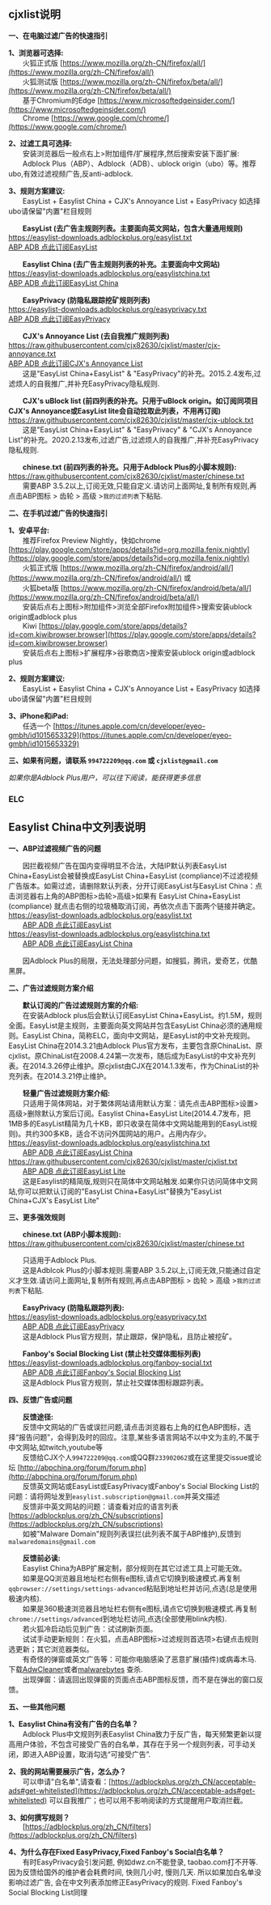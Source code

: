 **cjxlist说明**<br>
----
**一、在电脑过滤广告的快速指引**<br>

**1、浏览器可选择:**<br>
&emsp;&emsp;火狐正式版 [https://www.mozilla.org/zh-CN/firefox/all/](https://www.mozilla.org/zh-CN/firefox/all/) <br>
&emsp;&emsp;火狐测试版 [https://www.mozilla.org/zh-CN/firefox/beta/all/](https://www.mozilla.org/zh-CN/firefox/beta/all/)<br>
&emsp;&emsp;基于Chromium的Edge [https://www.microsoftedgeinsider.com/](https://www.microsoftedgeinsider.com/)<br>
&emsp;&emsp;Chrome [https://www.google.com/chrome/](https://www.google.com/chrome/)<br>

**2、过滤工具可选择:**<br>
&emsp;&emsp;安装浏览器后一般点右上>附加组件/扩展程序,然后搜索安装下面扩展:<br>
&emsp;&emsp;Adblock Plus（ABP）、Adblock（ADB）、ublock origin（ubo）等。推荐ubo,有效过滤视频广告,反anti-adblock. <br>

**3、规则方案建议:** <br>
&emsp;&emsp;EasyList + Easylist China + CJX's Annoyance List + EasyPrivacy 如选择ubo请保留"内置"栏目规则<br>

&emsp;&emsp;**EasyList (去广告主规则列表。主要面向英文网站，包含大量通用规则)**<br>
https://easylist-downloads.adblockplus.org/easylist.txt<br>
[ABP ADB 点此订阅EasyList](https://subscribe.adblockplus.org?location=https://easylist-downloads.adblockplus.org/easylist.txt&title=EasyList "EasyList")<br>

&emsp;&emsp;**Easylist China (去广告主规则列表的补充。主要面向中文网站)**<br>
https://easylist-downloads.adblockplus.org/easylistchina.txt<br>
[ABP ADB 点此订阅EasyList China](https://subscribe.adblockplus.org?location=https://easylist-downloads.adblockplus.org/easylistchina.txt&title=EasyList%20China "EasyList China")<br>

&emsp;&emsp;**EasyPrivacy (防隐私跟踪挖矿规则列表)**<br>
https://easylist-downloads.adblockplus.org/easyprivacy.txt<br>
[ABP ADB 点此订阅EasyPrivacy](https://subscribe.adblockplus.org?location=https://easylist-downloads.adblockplus.org/easyprivacy.txt&title=EasyPrivacy "EasyPrivacy")<br>

&emsp;&emsp;**CJX's Annoyance List (去自我推广规则列表)**<br>
https://raw.githubusercontent.com/cjx82630/cjxlist/master/cjx-annoyance.txt<br>
[ABP ADB 点此订阅CJX's Annoyance List](https://subscribe.adblockplus.org?location=https://raw.githubusercontent.com/cjx82630/cjxlist/master/cjx-annoyance.txt&title=CJX "CJX's Annoyance List")<br> 
&emsp;&emsp;这是"EasyList China+EasyList" & "EasyPrivacy"的补充。2015.2.4发布,过滤烦人的自我推广,并补充EasyPrivacy隐私规则.<br>

&emsp;&emsp;**CJX's uBlock list (前四列表的补充。只用于uBlock origin。如订阅同项目CJX's Annoyance或EasyList lite会自动拉取此列表，不用再订阅)**<br>
https://raw.githubusercontent.com/cjx82630/cjxlist/master/cjx-ublock.txt<br>
&emsp;&emsp;这是"EasyList China+EasyList" & "EasyPrivacy" & "CJX's Annoyance List"的补充。2020.2.13发布,过滤广告,过滤烦人的自我推广,并补充EasyPrivacy隐私规则.<br>

&emsp;&emsp;**chinese.txt (前四列表的补充。只用于Adblock Plus的小脚本规则):**<br>
https://raw.githubusercontent.com/cjx82630/cjxlist/master/chinese.txt<br>
&emsp;&emsp;需要ABP 3.5.2以上,订阅无效,只能自定义.请访问上面网址,复制所有规则,再点击ABP图标 > 齿轮 > 高级 >`我的过滤列表`下粘贴.<br>

**二、在手机过滤广告的快速指引**<br>

**1、安卓平台:**<br>
&emsp;&emsp;推荐Firefox Preview Nightly，快如chrome [https://play.google.com/store/apps/details?id=org.mozilla.fenix.nightly](https://play.google.com/store/apps/details?id=org.mozilla.fenix.nightly)<br>
&emsp;&emsp;火狐正式版 [https://www.mozilla.org/zh-CN/firefox/android/all/](https://www.mozilla.org/zh-CN/firefox/android/all/) 或<br>
&emsp;&emsp;火狐beta版 [https://www.mozilla.org/zh-CN/firefox/android/beta/all/](https://www.mozilla.org/zh-CN/firefox/android/beta/all/) <br>
&emsp;&emsp;安装后点右上图标>附加组件>浏览全部Firefox附加组件>搜索安装ublock origin或adblock plus<br>
&emsp;&emsp;Kiwi [https://play.google.com/store/apps/details?id=com.kiwibrowser.browser](https://play.google.com/store/apps/details?id=com.kiwibrowser.browser)<br>
&emsp;&emsp;安装后点右上图标>扩展程序>谷歌商店>搜索安装ublock origin或adblock plus<br>

**2、规则方案建议:**<br>
&emsp;&emsp;EasyList + Easylist China + CJX's Annoyance List + EasyPrivacy 如选择ubo请保留"内置"栏目规则<br>

**3、iPhone和iPad:**  <br>
&emsp;&emsp;任选一个 [https://itunes.apple.com/cn/developer/eyeo-gmbh/id1015653329](https://itunes.apple.com/cn/developer/eyeo-gmbh/id1015653329)<br>

**三、如果有问题，请联系 `994722209@qq.com` 或 `cjxlist@gmail.com`**  <br>

*如果你是Adblock Plus用户，可以往下阅读，能获得更多信息*<br>
### ELC
**Easylist China中文列表说明**<br>
----
**一、ABP过滤视频广告的问题**<br>

&emsp;&emsp;因拦截视频广告在国内变得明显不合法，大陆IP默认列表EasyList China+EasyList会被替换成EasyList China+EasyList (compliance)不过滤视频广告版本。如需过滤，请删除默认列表，分开订阅EasyList与EasyList China：点击浏览器右上角的ABP图标>齿轮>高级>如果有 EasyList China+EasyList (compliance) 就点击右侧的垃圾桶取消订阅，再依次点击下面两个链接并确定。<br>
 https://easylist-downloads.adblockplus.org/easylist.txt<br>
 &emsp;&emsp;[ABP ADB 点此订阅EasyList](https://subscribe.adblockplus.org?location=https://easylist-downloads.adblockplus.org/easylist.txt&title=EasyList "EasyList")  <br>
 https://easylist-downloads.adblockplus.org/easylistchina.txt<br>
 &emsp;&emsp;[ABP ADB 点此订阅EasyList China](https://subscribe.adblockplus.org?location=https://easylist-downloads.adblockplus.org/easylistchina.txt&title=EasyList%20China "EasyList China")   <br>

&emsp;&emsp;因Adblock Plus的局限，无法处理部分问题，如搜狐，腾讯，爱奇艺，优酷黑屏。<br>

**二、广告过滤规则方案介绍**<br>

&emsp;&emsp;**默认订阅的广告过滤规则方案的介绍:** <br>
&emsp;&emsp;在安装Adblock plus后会默认订阅EasyList China+EasyList。约1.5M，规则全面。EasyList是主规则，主要面向英文网站并包含EasyList China必须的通用规则。EasyList China，简称ELC，面向中文网站，是EasyList的中文补充规则。EasyList China在2014.3.21由Adblock Plus官方发布，主要包含原ChinaList、原cjxlist。原ChinaList在2008.4.24第一次发布，随后成为EasyList的中文补充列表。在2014.3.26停止维护。原cjxlist由CJX在2014.1.3发布，作为ChinaList的补充列表。在2014.3.21停止维护。<br>

&emsp;&emsp;**轻量广告过滤规则方案介绍:**  <br>
 &emsp;&emsp;只适用于简体网站，对于繁体网站请用默认方案：请先点击ABP图标>设置>高级>删除默认方案后订阅。Easylist China+EasyList Lite(2014.4.7发布，把1MB多的EasyList精简为几十KB，即只收录在简体中文网站能用到的EasyList规则)。共约300多KB，适合不访问外国网站的用户。占用内存少。<br>
https://easylist-downloads.adblockplus.org/easylistchina.txt<br>
 &emsp;&emsp;[ABP ADB 点此订阅EasyList China](https://subscribe.adblockplus.org?location=https://easylist-downloads.adblockplus.org/easylistchina.txt&title=EasyList%20China "EasyList%20China") <br>
https://raw.githubusercontent.com/cjx82630/cjxlist/master/cjxlist.txt <br>
 &emsp;&emsp;[ABP ADB 点此订阅EasyList Lite](https://subscribe.adblockplus.org?location=https://raw.githubusercontent.com/cjx82630/cjxlist/master/cjxlist.txt&title=EasyList%20Lite "EasyList%20Lite") <br>
 &emsp;&emsp;这是Easylist的精简版,规则只在简体中文网站触发.如果你只访问简体中文网站,你可以把默认订阅的"EasyList China+EasyList"替换为"EasyList China+CJX's EasyList Lite"  <br>

**三、更多强效规则**<br>

&emsp;&emsp;**chinese.txt (ABP小脚本规则):** <br>
https://raw.githubusercontent.com/cjx82630/cjxlist/master/chinese.txt<br>
	
&emsp;&emsp;只适用于Adblock Plus.<br>
&emsp;&emsp;这是Adblcok Plus的小脚本规则.需要ABP 3.5.2以上,订阅无效,只能通过自定义才生效.请访问上面网址,复制所有规则,再点击ABP图标 > 齿轮 > 高级 >`我的过滤列表`下粘贴.<br>

&emsp;&emsp;**EasyPrivacy (防隐私跟踪列表):**  <br>
https://easylist-downloads.adblockplus.org/easyprivacy.txt<br>
 &emsp;&emsp;[ABP ADB 点此订阅EasyPrivacy](https://subscribe.adblockplus.org?location=https://easylist-downloads.adblockplus.org/easyprivacy.txt&title=EasyPrivacy "EasyPrivacy") <br>
 &emsp;&emsp;这是Adblock Plus官方规则，禁止跟踪，保护隐私，且防止被挖矿。 <br>

&emsp;&emsp;**Fanboy's Social Blocking List (禁止社交媒体图标列表)**  <br>
https://easylist-downloads.adblockplus.org/fanboy-social.txt<br>
 &emsp;&emsp;[ABP ADB 点此订阅Fanboy's Social Blocking List](https://subscribe.adblockplus.org?location=https://easylist-downloads.adblockplus.org/fanboy-social.txt&title=Fanboy%27s%20Social%20Blocking%20List "Fanboy%27s%20Social%20Blocking%20List") <br>
 &emsp;&emsp;这是Adblock Plus官方规则，禁止社交媒体图标跟踪列表。<br>

**四、反馈广告或问题**<br>

&emsp;&emsp;**反馈途径:**  <br>
&emsp;&emsp;反馈中文网站的广告或误拦问题,请点击浏览器右上角的红色ABP图标，选择“报告问题”，会得到及时的回应。注意,某些多语言网站不以中文为主的,不属于中文网站,如twitch,youtube等 <br>
&emsp;&emsp;反馈给CJX个人`994722209@qq.com`或QQ群`233902062`或在这里提交issue或论坛 [http://abpchina.org/forum/forum.php](http://abpchina.org/forum/forum.php)<br>
&emsp;&emsp;反馈英文网站或EasyList或EasyPrivacy或Fanboy's Social Blocking List的问题：请将网址发到`easylist.subscription@gmail.com`并英文描述<br>
&emsp;&emsp;反馈非中英文网站的问题：请查看对应的语言列表[https://adblockplus.org/zh_CN/subscriptions](https://adblockplus.org/zh_CN/subscriptions)<br>
&emsp;&emsp;如被"Malware Domain"规则列表误拦(此列表不属于ABP维护),反馈到`malwaredomains@gmail.com`  <br>

&emsp;&emsp;**反馈前必读:**  <br>
&emsp;&emsp;Easylist China为ABP扩展定制，部分规则在其它过滤工具上可能无效。<br>
&emsp;&emsp;如果是QQ浏览器且地址栏右侧有e图标,请点它切换到极速模式.再复制`qqbrowser://settings/settings-advanced`粘贴到地址栏并访问,点选(总是使用极速内核).<br>
&emsp;&emsp;如果是360极速浏览器且地址栏右侧有e图标,请点它切换到极速模式.再复制`chrome://settings/advanced`到地址栏访问,点选(全部使用blink内核).<br>
&emsp;&emsp;若火狐冷启动后见到广告：试试刷新页面。<br>
&emsp;&emsp;试试手动更新规则：在火狐，点击ABP图标>过滤规则首选项>右键点击规则选更新；其它浏览器类似。<br>
&emsp;&emsp;有奇怪的弹窗或英文广告等：可能你电脑感染了恶意扩展(插件)或病毒木马.下载[AdwCleaner](http://www.bleepingcomputer.com/download/adwcleaner/)或者[malwarebytes](http://www.malwarebytes.org/antimalware/) 查杀. <br>
&emsp;&emsp;出现弹窗：请返回出现弹窗的页面点击ABP图标反馈，而不是在弹出的窗口反馈。<br>

**五、一些其他问题**<br>

**1、Easylist China有没有广告的白名单？**<br>
&emsp;&emsp;Adblock Plus中文规则列表Easylist China致力于反广告，每天频繁更新以提高用户体验，不包含可接受广告的白名单，其存在于另一个规则列表，可手动关闭，即进入ABP设置，取消勾选“可接受广告”.<br>

**2、我的网站需要展示广告，怎么办？**<br>
&emsp;&emsp;可以申请"白名单",请查看：[https://adblockplus.org/zh_CN/acceptable-ads#get-whitelisted](https://adblockplus.org/zh_CN/acceptable-ads#get-whitelisted)  可以自我推广；也可以用不影响阅读的方式提醒用户取消拦截。<br>

**3、如何撰写规则？**<br>
&emsp;&emsp;[https://adblockplus.org/zh_CN/filters](https://adblockplus.org/zh_CN/filters)<br>

**4、为什么存在Fixed EasyPrivacy,Fixed Fanboy's Social白名单？**<br>
&emsp;&emsp;有时EasyPrivacy会引发问题, 例如dwz.cn不能登录, taobao.com打不开等. 因为反馈给国外的维护者会耗费时间, 快则几小时, 慢则几天. 所以如果加白名单没影响过滤广告, 会在中文列表添加修正EasyPrivacy的规则.  Fixed Fanboy's Social Blocking List同理<br>
